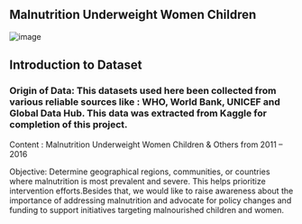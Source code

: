 ## Malnutrition Underweight Women Children
![image](https://github.com/Flora-oyl/Capstone-/assets/145516482/3dd52c05-827b-4981-af76-5edb0a311935)


## Introduction to Dataset
### Origin of Data: This datasets used here been collected from various reliable sources like : WHO, World Bank, UNICEF and Global Data Hub. This data was extracted from Kaggle for completion of this project.

Content : Malnutrition Underweight Women Children & Others from 2011 – 2016

Objective: Determine geographical regions, communities, or countries where malnutrition is most prevalent and severe. This helps prioritize intervention efforts.Besides that, we would like to raise awareness about the importance of addressing malnutrition and advocate for policy changes and funding to support initiatives targeting malnourished children and women.











